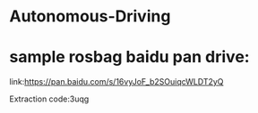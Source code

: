 # Autonomous-Driving
# sample rosbag baidu pan drive:
link:https://pan.baidu.com/s/16vyJoF_b2SOuiqcWLDT2yQ

Extraction code:3uqg 
